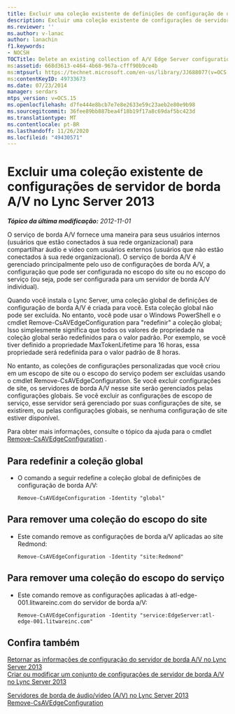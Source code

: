 ```yaml
---
title: Excluir uma coleção existente de definições de configuração de um servidor de borda A/V
description: Excluir uma coleção existente de configurações de servidor de borda A/V.
ms.reviewer: ''
ms.author: v-lanac
author: lanachin
f1.keywords:
- NOCSH
TOCTitle: Delete an existing collection of A/V Edge Server configuration settings
ms:assetid: 668d3613-e464-4b68-967a-cfff90b9ce4b
ms:mtpsurl: https://technet.microsoft.com/en-us/library/JJ688077(v=OCS.15)
ms:contentKeyID: 49733673
ms.date: 07/23/2014
manager: serdars
mtps_version: v=OCS.15
ms.openlocfilehash: d7fe444e8bcb7e7e8e2633e59c23aeb2e80e9b98
ms.sourcegitcommit: 36fee89bb887bea4f18b19f17a8c69daf5bc423d
ms.translationtype: MT
ms.contentlocale: pt-BR
ms.lasthandoff: 11/26/2020
ms.locfileid: "49430571"
---
```

# <a name="delete-an-existing-collection-of-av-edge-server-configuration-settings-in-lync-server-2013"></a>Excluir uma coleção existente de configurações de servidor de borda A/V no Lync Server 2013

<div data-xmlns="http://www.w3.org/1999/xhtml">

<div class="topic" data-xmlns="http://www.w3.org/1999/xhtml" data-msxsl="urn:schemas-microsoft-com:xslt" data-cs="https://msdn.microsoft.com/">

<div data-asp="https://msdn2.microsoft.com/asp">



</div>

<div id="mainSection">

<div id="mainBody">

<span> </span>

_**Tópico da última modificação:** 2012-11-01_

O serviço de borda A/V fornece uma maneira para seus usuários internos (usuários que estão conectados à sua rede organizacional) para compartilhar áudio e vídeo com usuários externos (usuários que não estão conectados à sua rede organizacional). O serviço de borda A/V é gerenciado principalmente pelo uso de configurações de borda A/V, a configuração que pode ser configurada no escopo do site ou no escopo do serviço (ou seja, pode ser configurada para um servidor de borda A/V individual).

Quando você instala o Lync Server, uma coleção global de definições de configuração de borda A/V é criada para você. Esta coleção global não pode ser excluída. No entanto, você pode usar o Windows PowerShell e o cmdlet Remove-CsAVEdgeConfiguration para "redefinir" a coleção global; Isso simplesmente significa que todos os valores de propriedade na coleção global serão redefinidos para o valor padrão. Por exemplo, se você tiver definido a propriedade MaxTokenLifetime para 16 horas, essa propriedade será redefinida para o valor padrão de 8 horas.

No entanto, as coleções de configurações personalizadas que você criou em um escopo de site ou o escopo do serviço podem ser excluídas usando o cmdlet Remove-CsAVEdgeConfiguration. Se você excluir configurações de site, os servidores de borda A/V nesse site serão gerenciados pelas configurações globais. Se você excluir as configurações de escopo de serviço, esse servidor será gerenciado por suas configurações de site, se existirem, ou pelas configurações globais, se nenhuma configuração de site estiver disponível.

Para obter mais informações, consulte o tópico da ajuda para o cmdlet [Remove-CsAVEdgeConfiguration](https://technet.microsoft.com/library/Gg398786(v=OCS.15)) .

<div>

## <a name="to-reset-the-global-collection"></a>Para redefinir a coleção global

  - O comando a seguir redefine a coleção global de definições de configuração de borda A/V:
    
        Remove-CsAVEdgeConfiguration -Identity "global"

</div>

<div>

## <a name="to-remove-a-collection-from-the-site-scope"></a>Para remover uma coleção do escopo do site

  - Este comando remove as configurações de borda a/V aplicadas ao site Redmond:
    
        Remove-CsAVEdgeConfiguration -Identity "site:Redmond"

</div>

<div>

## <a name="to-remove-a-collection-from-the-service-scope"></a>Para remover uma coleção do escopo do serviço

  - Este comando remove as configurações aplicadas à atl-edge-001.litwareinc.com do servidor de borda a/V:
    
        Remove-CsAVEdgeConfiguration -Identity "service:EdgeServer:atl-edge-001.litwareinc.com"

</div>

<div>

## <a name="see-also"></a>Confira também


[Retornar as informações de configuração do servidor de borda A/V no Lync Server 2013](lync-server-2013-return-a-v-edge-server-configuration-information.md)  
[Criar ou modificar um conjunto de configurações de servidor de borda A/V no Lync Server 2013](lync-server-2013-create-or-modify-a-collection-of-a-v-edge-server-configuration-settings.md)  


[Servidores de borda de áudio/vídeo (A/V) no Lync Server 2013](lync-server-2013-audio-video-a-v-edge-servers.md)  
[Remove-CsAVEdgeConfiguration](https://technet.microsoft.com/library/Gg398786(v=OCS.15))  
  

</div>

</div>

<span> </span>

</div>

</div>

</div>

